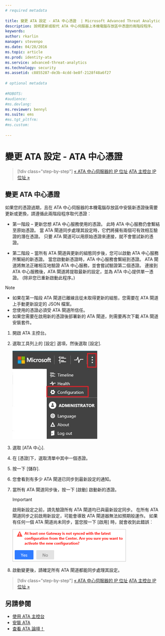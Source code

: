 ```yaml
---
# required metadata

title: 變更 ATA 設定 - ATA 中心憑證  | Microsoft Advanced Threat Analytics
description: 說明更新或取代 ATA 中心伺服器上本機電腦存放區中憑證的兩階段程序。 
keywords:
author: rkarlin
manager: stevenpo
ms.date: 04/28/2016
ms.topic: article
ms.prod: identity-ata
ms.service: advanced-threat-analytics
ms.technology: security
ms.assetid: c8855287-de3b-4cdd-be8f-2128f48a6f27

# optional metadata

#ROBOTS:
#audience:
#ms.devlang:
ms.reviewer: bennyl
ms.suite: ems
#ms.tgt_pltfrm:
#ms.custom:

---
```


# 變更 ATA 設定 - ATA 中心憑證

>[!div class="step-by-step"]
[« ATA 中心伺服器的 IP 位址](modifying-ata-config-centerip.md)
[ATA 主控台 IP 位址 »](modifying-ata-config-consoleip.md)

## 變更 ATA 中心憑證
如果您的憑證過期，且在 ATA 中心伺服器的本機電腦存放區中安裝新憑證後需要更新或更換，請遵循此兩階段程序取代憑證︰

-   第一階段 – 更新您想 ATA 中心服務使用的憑證。 此時 ATA 中心服務仍會繫結至原始憑證。 當 ATA 閘道同步處理其設定時，它們將擁有兩個可有效相互驗證的潛在憑證。 只要 ATA 閘道可以用原始憑證來連接，就不會嘗試新的憑證。

-   第二階段 – 當所有 ATA 閘道與更新的組態同步後，您可以啟動 ATA 中心服務所繫結的新憑證。 當您啟動新憑證時，ATA 中心服務會繫結到憑證。 ATA 閘道將無法正確相互地驗證 ATA 中心服務，並會嘗試驗證第二個憑證。 連接到 ATA 中心服務後，ATA 閘道將提取最新的設定，並為 ATA 中心提供單一憑證。 (除非您已重新啟動此程序。)

> [!NOTE]
> -   如果在第一階段 ATA 閘道已離線且從未取得更新的組態，您需要在 ATA 閘道上手動更新設定的 JSON 檔案。
> -   您使用的憑證必須受 ATA 閘道所信任。
> -   如果您需要在啟用新的憑證後部署新的 ATA 閘道，則需要再次下載 ATA 閘道安裝套件。

1.  開啟 ATA 主控台。

2.  選取工具列上的 [設定] 選項，然後選取 [設定].

    ![ATA 組態設定圖示](media/ATA-config-icon.JPG)

3.  選取 [ATA 中心].

4.  在 [憑證]下，選取清單中其中一個憑證。

5.  按一下 [儲存].

6.  您會看到有多少 ATA 閘道已同步到最新設定的通知。

7.  當所有 ATA 閘道同步後，按一下 [啟動] 啟動新的憑證。
    >[!IMPORTANT]
    >啟用新設定之前，請先驗證所有 ATA 閘道均已與最新設定同步。 在所有 ATA 閘道同步之前啟用新設定，可能會導致 ATA 閘道器無法如預期般運作。 如果有任何一個 ATA 閘道尚未同步，當您按一下 [啟用] 時，就會收到此錯誤︰
    >
    >    ![ATA 閘道同步錯誤](media/ataGW-not-synced.png)

8.  啟動變更後，請確定所有 ATA 閘道都能同步處理其設定。

>[!div class="step-by-step"]
[« ATA 中心伺服器的 IP 位址](modifying-ata-config-centerip.md)
[ATA 主控台 IP 位址 »](modifying-ata-config-consoleip.md)

## 另請參閱
- [使用 ATA 主控台](working-with-ata-console.md)
- [安裝 ATA](install-ata.md)
- [查看 ATA 論壇！](https://social.technet.microsoft.com/Forums/security/en-US/home?forum=mata)


<!--HONumber=May16_HO1-->


